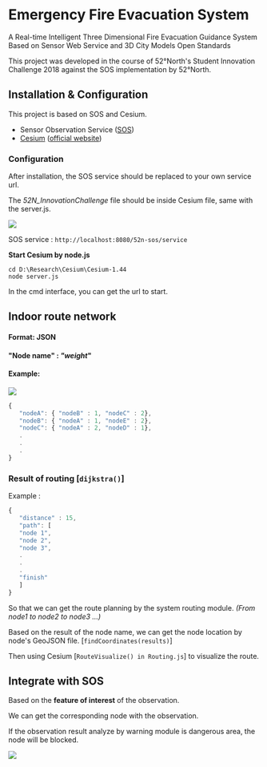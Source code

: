 # **Emergency Fire Evacuation System**

A Real-time Intelligent Three Dimensional Fire Evacuation Guidance System Based on Sensor Web Service and 3D City Models Open Standards

This project was developed in the course of 52°North's Student Innovation Challenge 2018 against the SOS implementation by 52°North.

## Installation & Configuration

This project is based on SOS and Cesium.

- Sensor Observation Service ([SOS](https://github.com/52north/SOS))
- [Cesium](https://github.com/AnalyticalGraphicsInc/cesium) ([official website](https://cesiumjs.org/downloads/))

### Configuration

After installation, the SOS service should be replaced to your own service url.

The *52N_InnovationChallenge* file should be inside Cesium file, same with the server.js.

![](https://github.com/chsimon4/Emergency-Fire-Evacuation-System/blob/master/52N_InnovationChallenge/Cesium%20Configuration.JPG?raw=true)

SOS service : `http://localhost:8080/52n-sos/service`

**Start Cesium by node.js**

```
cd D:\Research\Cesium\Cesium-1.44
node server.js
```

In the cmd interface, you can get the url to start.

## Indoor route network

#### Format: JSON

#### **"Node name" : *"weight*"**

#### Example:

![](https://github.com/chsimon4/Emergency-Fire-Evacuation-System/blob/master/52N_InnovationChallenge/NodeExample.JPG?raw=true)

```javascript
{
​	"nodeA": { "nodeB" : 1, "nodeC" : 2},
​	"nodeB": { "nodeA" : 1, "nodeE" : 2},
​	"nodeC": { "nodeA" : 2, "nodeD" : 1},
​	.
​	.
​	.
}
```



### Result of routing [`dijkstra()`]

Example :

```javascript
{
​	"distance" : 15,
​	"path": [
​	"node 1",
​	"node 2",
​	"node 3",
​	.
​	.
​	.
​	"finish"
​	]
}
```

So that we can get the route planning by the system routing module. *(From node1 to node2 to node3 ...)*

Based on the result of the node name, we can get the node location by node's GeoJSON file. [`findCoordinates(results)`]

Then using Cesium [`RouteVisualize() in Routing.js`] to visualize the route.



## Integrate with SOS

Based on the **feature of interest** of the observation. 

We can get the corresponding node with the observation.

If the observation result analyze by warning module is dangerous area, the node will be blocked.



![](https://github.com/chsimon4/Emergency-Fire-Evacuation-System/blob/master/52N_InnovationChallenge/Integration%20with%20SOS.JPG?raw=true)
